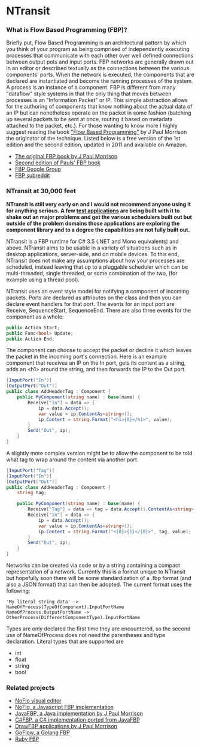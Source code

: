 # NTransit

### What is Flow Based Programming (FBP)?
Briefly put, Flow Based Programming is an architectural pattern by which you think of your program as being comprised of independently executing processes that communicate with each other over well defined connections between output pots and input ports.  FBP networks are generally drawn out in an editor or described textually as the connections between the various components' ports.  When the network is executed, the components that are declared are instantiated and become the running processes of the system.  A process is an instance of a component. FBP is different from many "dataflow" style systems in that the only thing that moves between processes is an "Information Packet" or IP.  This simple abstraction allows for the authoring of components that know nothing about the actual data of an IP but can nonetheless operate on the packet in some fashion (batching up several packets to be sent at once, routing it based on metadata attached to the packet, etc.).  For those wanting to know more I highly suggest reading the book ["Flow Based Programming"](http://www.amazon.com/Flow-Based-Programming-2nd-Edition-ebook/dp/B004PLO66O/ref=sr_1_1?ie=UTF8&qid=1379994068&sr=8-1&keywords=flow+based+programming) by J Paul Morrison the originator of the technique.  Listed below is a free version of the 1st edition and the second edition, updated in 2011 and available on Amazon.

* [The original FBP book by J Paul Morrison](http://www.jpaulmorrison.com/fbp/)
* [Second edition of Pauls' FBP book](http://www.amazon.com/Flow-Based-Programming-2nd-Edition-ebook/dp/B004PLO66O/ref=sr_1_1?ie=UTF8&qid=1379994068&sr=8-1&keywords=flow+based+programming)
* [FBP Google Group](https://groups.google.com/forum/#!forum/flow-based-programming)
* [FBP subreddit](http://www.reddit.com/r/FlowBasedProgramming)

### NTransit at 30,000 feet

**NTransit is still very early on and I would not recommend anyone using it for anything serious.  A few [test applications](https://github.com/dkoontz/ntransit-spaceinvaders) are being built with it to shake out an major problems and get the various schedulers built out but outside of the problem domains those applications are exploring the component library and to a degree the capabilities are not fully built out.**

NTransit is a FBP runtime for C# 3.5 (.NET and Mono equivalents) and above.  NTransit aims to be usable in a variety of situations such as in desktop applications, server-side, and on mobile devices. To this end, NTransit does not make any assumptions about how your processes are scheduled, instead leaving that up to a pluggable scheduler which can be multi-threaded, single threaded, or some combination of the two, (for example using a thread pool).

NTransit uses an event style model for notifying a component of incoming packets.  Ports are declared as attributes on the class and then you can declare event handlers for that port.  The events for an input port are Receive, SequenceStart, SequenceEnd.  There are also three events for the component as a whole: 

```C#
public Action Start;
public Func<bool> Update;
public Action End;
```

The component can choose to accept the packet or decline it which leaves the packet in the incoming port's connection.  Here is an example component that receives an IP on the In port, gets its content as a string, adds an &lt;h1&gt; around the string, and then forwards the IP to the Out port.

```C#
[InputPort("In")]
[OutputPort("Out")]
public class AddHeaderTag : Component {
    public MyComponent(string name) : base(name) {
        Receive["In"] = data => {
            ip = data.Accept();
            var value = ip.ContentAs<string>();
            ip.Content = string.Format("<h1>{0}</h1>", value);
        }
        Send("Out", ip);
    }
}
```

A slightly more complex version might be to allow the component to be told what tag to wrap around the content via another port.

```C#
[InputPort("Tag")]
[InputPort("In")]
[OutputPort("Out")]
public class AddHeaderTag : Component {
    string tag;

    public MyComponent(string name) : base(name) {
        Receive["Tag"] = data => tag = data.Accept().ContentAs<string>();
        Receive["In"] = data => {
            ip = data.Accept();
            var value = ip.ContentAs<string>();
            ip.Content = string.Format("<{0}>{1}</{0}>", tag, value);
        }
        Send("Out", ip);
    }
}
```

Networks can be created via code or by a string containing a compact representation of a network.  Currently this is a format unique to NTransit but hopefully soon there will be some standardization of a .fbp format (and also a JSON format) that can then be adopted.  The current format uses the following:

```
'My literal string data' -> NameOfProcess(TypeOfComponent).InputPortName
NameOfProcess.OutputPortName -> OtherProcess(DifferentComponentType).InputPortName
```

Types are only declared the first time they are encountered, so the second use of NameOfProcess does not need the parentheses and type declaration.  Literal types that are supported are
* int
* float
* string
* bool

### Related projects
* [NoFlo visual editor](https://github.com/noflo/noflo-ui)
* [NoFlo, a Javascript FBP implementation](http://noflojs.org/)
* [JavaFBP, a Java implementation by J Paul Morrison](http://www.jpaulmorrison.com/fbp/#JavaFBP)
* [C#FBP, a C# implementation ported from JavaFBP](http://www.jpaulmorrison.com/fbp/#CsharpFBP)
* [DrawFBP applications by J Paul Morrison](http://www.jpaulmorrison.com/graphicsstuff/)
* [GoFlow, a Golang FBP](https://github.com/trustmaster/goflow)
* [Ruby FBP](http://murfware.org/wiki/projects/rubyfbp/Ruby_Fbp.html)
